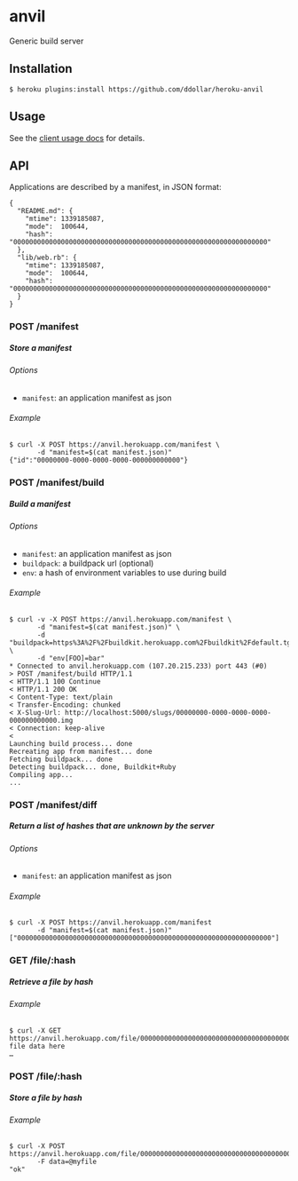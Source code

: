 # anvil

Generic build server

## Installation

    $ heroku plugins:install https://github.com/ddollar/heroku-anvil

## Usage

See the [client usage docs](https://github.com/ddollar/heroku-anvil#usage) for details.

## API

Applications are described by a manifest, in JSON format:

    {
      "README.md": {
        "mtime": 1339185087,
        "mode":  100644,
        "hash":  "0000000000000000000000000000000000000000000000000000000000000000"
      },
      "lib/web.rb": {
        "mtime": 1339185087,
        "mode":  100644,
        "hash":  "0000000000000000000000000000000000000000000000000000000000000000"
      }
    }

### POST /manifest
##### Store a manifest

###### Options
* `manifest`: an application manifest as json

###### Example
    $ curl -X POST https://anvil.herokuapp.com/manifest \
           -d "manifest=$(cat manifest.json)"
    {"id":"00000000-0000-0000-0000-000000000000"}

### POST /manifest/build
##### Build a manifest

###### Options
* `manifest`: an application manifest as json
* `buildpack`: a buildpack url (optional)
* `env`: a hash of environment variables to use during build

###### Example
    $ curl -v -X POST https://anvil.herokuapp.com/manifest \
           -d "manifest=$(cat manifest.json)" \
           -d "buildpack=https%3A%2F%2Fbuildkit.herokuapp.com%2Fbuildkit%2Fdefault.tgz" \
           -d "env[FOO]=bar"
	* Connected to anvil.herokuapp.com (107.20.215.233) port 443 (#0)
	> POST /manifest/build HTTP/1.1
	< HTTP/1.1 100 Continue
	< HTTP/1.1 200 OK
	< Content-Type: text/plain
	< Transfer-Encoding: chunked
	< X-Slug-Url: http://localhost:5000/slugs/00000000-0000-0000-0000-000000000000.img
	< Connection: keep-alive
	<
	Launching build process... done
	Recreating app from manifest... done
	Fetching buildpack... done
	Detecting buildpack... done, Buildkit+Ruby
	Compiling app...
	...

### POST /manifest/diff
##### Return a list of hashes that are unknown by the server

###### Options
* `manifest`: an application manifest as json

###### Example
    $ curl -X POST https://anvil.herokuapp.com/manifest
           -d "manifest=$(cat manifest.json)"
    ["0000000000000000000000000000000000000000000000000000000000000000"]

### GET /file/:hash
##### Retrieve a file by hash

###### Example
    $ curl -X GET https://anvil.herokuapp.com/file/0000000000000000000000000000000000000000000000000000000000000000
    file data here
    …

### POST /file/:hash
##### Store a file by hash

###### Example
    $ curl -X POST https://anvil.herokuapp.com/file/0000000000000000000000000000000000000000000000000000000000000000
           -F data=@myfile
    "ok"
